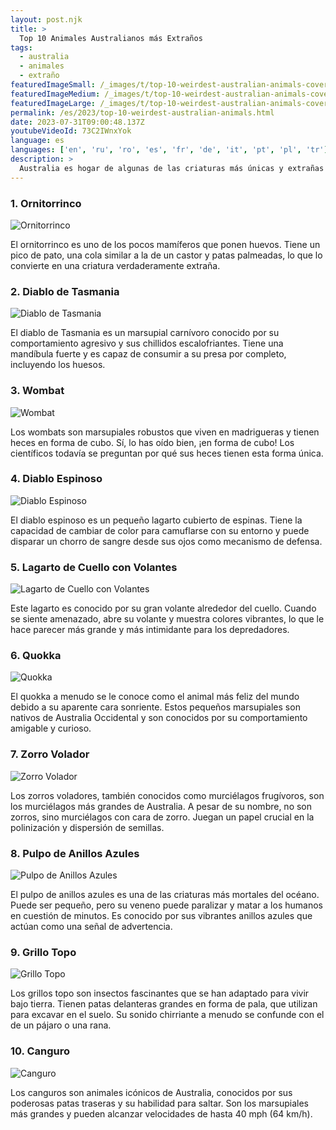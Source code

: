 ```yaml
---
layout: post.njk
title: >
  Top 10 Animales Australianos más Extraños
tags:
  - australia
  - animales
  - extraño
featuredImageSmall: /_images/t/top-10-weirdest-australian-animals-cover-es-small.webp
featuredImageMedium: /_images/t/top-10-weirdest-australian-animals-cover-es-medium.webp
featuredImageLarge: /_images/t/top-10-weirdest-australian-animals-cover-es-large.webp
permalink: /es/2023/top-10-weirdest-australian-animals.html
date: 2023-07-31T09:00:48.137Z
youtubeVideoId: 73C2IWnxYok
language: es
languages: ['en', 'ru', 'ro', 'es', 'fr', 'de', 'it', 'pt', 'pl', 'tr']
description: >
  Australia es hogar de algunas de las criaturas más únicas y extrañas de la Tierra. Desde marsupiales de aspecto peculiar hasta reptiles venenosos, aquí tienes una lista de los 10 animales australianos más extraños que te sorprenderán y fascinarán.
---
```


### 1. Ornitorrinco

![Ornitorrinco](/_images/2/222c863e85f6a5f564125ce3adfa40e2-medium.webp)

El ornitorrinco es uno de los pocos mamíferos que ponen huevos. Tiene un pico de pato, una cola similar a la de un castor y patas palmeadas, lo que lo convierte en una criatura verdaderamente extraña.

### 2. Diablo de Tasmania

![Diablo de Tasmania](/_images/f/f17e621910db27a984c18af6bb5e3d2b-medium.webp)

El diablo de Tasmania es un marsupial carnívoro conocido por su comportamiento agresivo y sus chillidos escalofriantes. Tiene una mandíbula fuerte y es capaz de consumir a su presa por completo, incluyendo los huesos.

### 3. Wombat

![Wombat](/_images/1/1ca254437eef8277fe27e1353f4b74e3-medium.webp)

Los wombats son marsupiales robustos que viven en madrigueras y tienen heces en forma de cubo. Sí, lo has oído bien, ¡en forma de cubo! Los científicos todavía se preguntan por qué sus heces tienen esta forma única.

### 4. Diablo Espinoso

![Diablo Espinoso](/_images/4/43aeb3436fae55c4677553d8ad139cbc-medium.webp)

El diablo espinoso es un pequeño lagarto cubierto de espinas. Tiene la capacidad de cambiar de color para camuflarse con su entorno y puede disparar un chorro de sangre desde sus ojos como mecanismo de defensa.

### 5. Lagarto de Cuello con Volantes

![Lagarto de Cuello con Volantes](/_images/6/6f35b9d5578b00e354f99dc94bb01267-medium.webp)

Este lagarto es conocido por su gran volante alrededor del cuello. Cuando se siente amenazado, abre su volante y muestra colores vibrantes, lo que le hace parecer más grande y más intimidante para los depredadores.

### 6. Quokka

![Quokka](/_images/f/fadadc2570235abe2cd46abb18033449-medium.webp)

El quokka a menudo se le conoce como el animal más feliz del mundo debido a su aparente cara sonriente. Estos pequeños marsupiales son nativos de Australia Occidental y son conocidos por su comportamiento amigable y curioso.

### 7. Zorro Volador

![Zorro Volador](/_images/5/55c6a9af702c3f3c9106d189edaf5e79-medium.webp)

Los zorros voladores, también conocidos como murciélagos frugívoros, son los murciélagos más grandes de Australia. A pesar de su nombre, no son zorros, sino murciélagos con cara de zorro. Juegan un papel crucial en la polinización y dispersión de semillas.

### 8. Pulpo de Anillos Azules

![Pulpo de Anillos Azules](/_images/0/0c73e6fc6468d1b56613a963336808f9-medium.webp)

El pulpo de anillos azules es una de las criaturas más mortales del océano. Puede ser pequeño, pero su veneno puede paralizar y matar a los humanos en cuestión de minutos. Es conocido por sus vibrantes anillos azules que actúan como una señal de advertencia.

### 9. Grillo Topo

![Grillo Topo](/_images/a/a0ce2b2715e58ab32bfd8e66720e8d25-medium.webp)

Los grillos topo son insectos fascinantes que se han adaptado para vivir bajo tierra. Tienen patas delanteras grandes en forma de pala, que utilizan para excavar en el suelo. Su sonido chirriante a menudo se confunde con el de un pájaro o una rana.

### 10. Canguro

![Canguro](/_images/d/d9589a3ad489c14bd307700240c61879-medium.webp)

Los canguros son animales icónicos de Australia, conocidos por sus poderosas patas traseras y su habilidad para saltar. Son los marsupiales más grandes y pueden alcanzar velocidades de hasta 40 mph (64 km/h).

